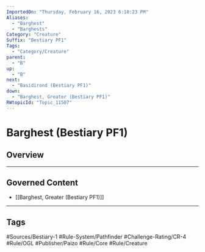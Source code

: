```yaml
---
ImportedOn: "Thursday, February 16, 2023 6:10:23 PM"
Aliases:
  - "Barghest"
  - "Barghests"
Category: "Creature"
Suffix: "Bestiary PF1"
Tags:
  - "Category/Creature"
parent:
  - "B"
up:
  - "B"
next:
  - "Basidirond (Bestiary PF1)"
down:
  - "Barghest, Greater (Bestiary PF1)"
RWtopicId: "Topic_11507"
---
```

# Barghest (Bestiary PF1)
## Overview
---
## Governed Content
- [[Barghest, Greater (Bestiary PF1)]]


---
## Tags
#Sources/Bestiary-1 #Rule-System/Pathfinder #Challenge-Rating/CR-4 #Rule/OGL #Publisher/Paizo #Rule/Core #Rule/Creature

